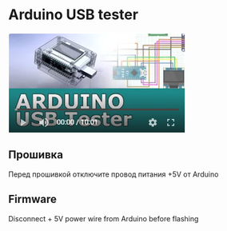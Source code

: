 # Arduino USB tester

[![Watch the video](img/video.png)](https://youtu.be/5fkpNoZ9m6E)

## Прошивка

Перед прошивкой отключите провод питания +5V от Arduino

## Firmware

Disconnect + 5V power wire from Arduino before flashing
